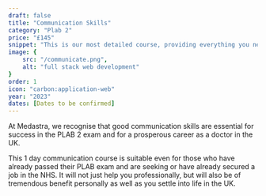 ```yaml
---
draft: false
title: "Communication Skills"
category: "Plab 2"
price: "£145"
snippet: "This is our most detailed course, providing everything you need to sail through the PLAB 2 exam."
image: {
    src: "/communicate.png",
    alt: "full stack web development"
}
order: 1
icon: "carbon:application-web"
year: "2023"
dates: [Dates to be confirmed]
---
```


At Medastra, we recognise that good communication skills are essential for success in the PLAB 2 exam and for a prosperous career as a doctor in the UK.

This 1 day communication course is suitable even for those who have already passed their PLAB exam and are seeking or have already secured a job in the NHS. It will not just help you professionally, but will also be of tremendous benefit personally as well as you settle into life in the UK.
